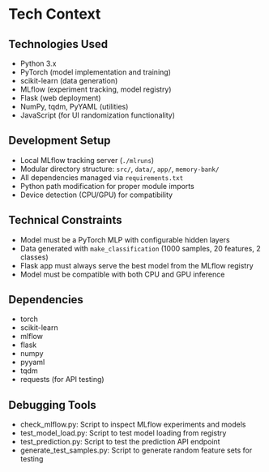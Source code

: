 # Tech Context

## Technologies Used
- Python 3.x
- PyTorch (model implementation and training)
- scikit-learn (data generation)
- MLflow (experiment tracking, model registry)
- Flask (web deployment)
- NumPy, tqdm, PyYAML (utilities)
- JavaScript (for UI randomization functionality)

## Development Setup
- Local MLflow tracking server (`./mlruns`)
- Modular directory structure: `src/`, `data/`, `app/`, `memory-bank/`
- All dependencies managed via `requirements.txt`
- Python path modification for proper module imports
- Device detection (CPU/GPU) for compatibility

## Technical Constraints
- Model must be a PyTorch MLP with configurable hidden layers
- Data generated with `make_classification` (1000 samples, 20 features, 2 classes)
- Flask app must always serve the best model from the MLflow registry
- Model must be compatible with both CPU and GPU inference

## Dependencies
- torch
- scikit-learn
- mlflow
- flask
- numpy
- pyyaml
- tqdm
- requests (for API testing)

## Debugging Tools
- check_mlflow.py: Script to inspect MLflow experiments and models
- test_model_load.py: Script to test model loading from registry
- test_prediction.py: Script to test the prediction API endpoint
- generate_test_samples.py: Script to generate random feature sets for testing 